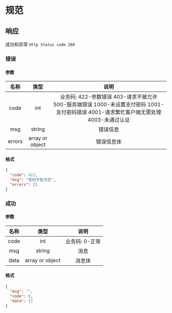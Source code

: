 # 规范

## 响应

成功和异常 `Http Status code 200`

### 错误

#### 参数

|  名称  |      类型       |          说明           |
| :----: | :-------------: | :---------------------: |
|  code  |       int       | 业务码: 422-参数错误 403-请求不被允许 500-服务端错误 1000-未设置支付密码 1001-支付密码错误 4001-请求繁忙客户端无需处理 4003-未通过认证 |
|  msg   |     string      |        错误信息         |
| errors | array or object |       错误信息体        |

#### 格式

```json
{
  "code": 422,
  "msg": "密码不能为空",
  "errors": []
}
```

### 成功

#### 参数

| 名称 |      类型       |          说明          |
| :--: | :-------------: | :--------------------: |
| code |       int       | 业务码: 0-正常|
| msg  |     string      |          消息          |
| data | array or object |         消息体         |

#### 格式

```json
{
  "msg": "",
  "code": 0,
  "data": []
}
```
